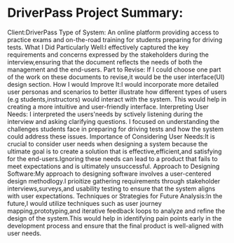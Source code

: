 # DriverPass Project Summary:
Client:DriverPass
Type of System: An online platform providing access to practice exams and on-the-road training for students preparing for driving tests.
What I Did Particularly Well:I effectively captured the key requirements and concerns expressed by the stakeholders during the interview,ensuring that the document reflects the needs of both the management and the end-users.
Part to Revise: If I could choose one part of the work on these documents to revise,it would be the user interface(UI) design section.
How I would Improve It:I would incorporate more detailed user personas and scenarios to better illustrate how different types of users (e.g students,instructors) would interact with the system. This would help in creating a more intuitive and user-friendly interface.
Interpreting User Needs: I interpreted the users'needs by sctively listening during the interview and asking clarifying questions. I focused on understanding the challenges students face in preparing for driving tests and how the system could address these issues.
Importance of Considering User Needs:It is crucial to consider user needs when designing a system because the ultimate goal is to create a solution that is effective,efficient,and satisfying for the end-users.Ignoring these needs can lead to a product that fails to meet expectations and is ultimately unsuccessful.
Approach to Designing Software:My approach to designing software involves a user-centered design methodlogy.I prioitize gathering requirements through stakeholder interviews,surveys,and usability testing to ensure that the system aligns with user expectations. 
Techniques or Strategies for Future Analysis:In the future,I would utilize techniques such as user journey mapping,prototyping,and iterative feedback loops to analyze and refine the design of the system.This would help in identifying pain points early in the development process and ensure that the final product is well-aligned with user needs.

